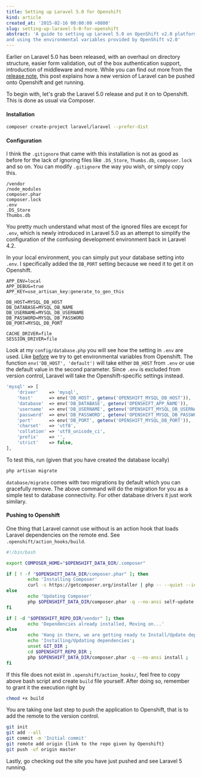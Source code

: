 ```yaml
---
title: Setting up Laravel 5.0 for Openshift
kind: article
created_at: '2015-02-16 00:00:00 +0800'
slug: setting-up-laravel-5-0-for-openshift
abstract: 'A guide to setting up Laravel 5.0 on OpenShift v2.0 platform
and using the environmental variables provided by OpenShift v2.0'
---
```


Earlier on Laravel 5.0 has been released, with an overhaul on directory structure, easier form validation, out of the box authentication support, introduction of middleware and more. While you can find out more from the [release note](http://laravel.com/docs/5.0/releases), this post explains how a new version of Laravel can be pushed onto Openshift and get running. 

To begin with, let's grab the Laravel 5.0 release and put it on to Openshift. This is done as usual via Composer.

#### Installation

~~~  bash
composer create-project laravel/laravel --prefer-dist
~~~ 

#### Configuration

I think the `.gitignore` that came with this installation is not as good as before for the lack of ignoring files like `.DS_Store`, `Thumbs.db`, `composer.lock` and so on. You can modify `.gitignore` the way you wish, or simply copy this.

~~~ 
/vendor
/node_modules
composer.phar
composer.lock
.env
.DS_Store
Thumbs.db
~~~ 

You pretty much understand what most of the ignored files are except for `.env`, which is newly introduced in Laravel 5.0 as an attempt to simplify the configuration of the confusing development environment back in Laravel 4.2. 

In your local environment, you can simply put your database setting into `.env`. I specifically added the `DB_PORT` setting because we need it to get it on Openshift.

~~~ 
APP_ENV=local
APP_DEBUG=true
APP_KEY=use_artisan_key:generate_to_gen_this

DB_HOST=MYSQL_DB_HOST
DB_DATABASE=MYSQL_DB_NAME
DB_USERNAME=MYSQL_DB_USERNAME
DB_PASSWORD=MYSQL_DB_PASSWORD
DB_PORT=MYSQL_DB_PORT

CACHE_DRIVER=file
SESSION_DRIVER=file
~~~ 

Look at my `config/database.php` you will see how the setting in `.env` are used. Like [before](http://blog.tommyku.com/blog/database-config-trick-hosting-laravel-on-openshift) we try to get environmental variables from Openshift. The function `env('DB_HOST', 'default')` will take either `DB_HOST` from `.env` or use the default value in the second parameter. Since `.env` is excluded from version control, Laravel will take the Openshift-specific settings instead. 

~~~  php
'mysql' => [
    'driver'    => 'mysql',
    'host'      => env('DB_HOST', getenv('OPENSHIFT_MYSQL_DB_HOST')),
    'database'  => env('DB_DATABASE', getenv('OPENSHIFT_APP_NAME')),
    'username'  => env('DB_USERNAME', getenv('OPENSHIFT_MYSQL_DB_USERNAME')),
    'password'  => env('DB_PASSWORD', getenv('OPENSHIFT_MYSQL_DB_PASSWORD')),
    'port'      => env('DB_PORT', getenv('OPENSHIFT_MYSQL_DB_PORT')),
    'charset'   => 'utf8',
    'collation' => 'utf8_unicode_ci',
    'prefix'    => '',
    'strict'    => false,
],
~~~ 

To test this, run (given that you have created the database locally)

~~~  bash
php artisan migrate
~~~ 

`database/migrate` comes with two migrations by default which you can gracefully remove. The above command will do the migration for you as a simple test to database connectivity. For other database drivers it just work similary.

#### Pushing to Openshift

One thing that Laravel cannot use without is an action hook that loads Laravel dependencies on the remote end. See `.openshift/action_hooks/build`. 

~~~ bash
#!/bin/bash

export COMPOSER_HOME="$OPENSHIFT_DATA_DIR/.composer"

if [ ! -f "$OPENSHIFT_DATA_DIR/composer.phar" ]; then
        echo 'Installing Composer'
        curl -s https://getcomposer.org/installer | php -- --quiet --install-dir=$OPENSHIFT_DATA_DIR
else
        echo 'Updating Composer'
        php $OPENSHIFT_DATA_DIR/composer.phar -q --no-ansi self-update
fi

if [ -d "$OPENSHIFT_REPO_DIR/vendor" ]; then
        echo 'Dependencies already installed, Moving on...'
else
        echo 'Hang in there, we are getting ready to Install/Update dependencies'
        echo 'Installing/Updating dependencies'; 
        unset GIT_DIR ; 
        cd $OPENSHIFT_REPO_DIR ; 
        php $OPENSHIFT_DATA_DIR/composer.phar -q --no-ansi install ;
fi
~~~ 

If this file does not exist in `.openshift/action_hooks/`, feel free to copy above bash script and create `build` file yourself. After doing so, remember to grant it the execution right by

~~~ bash
chmod +x build
~~~ 

You are taking one last step to push the application to Openshift, that is to add the remote to the version control. 

~~~ bash
git init
git add --all
git commit -m 'Initial commit'
git remote add origin {link to the repo given by Openshift}
git push -uf origin master
~~~ 

Lastly, go checking out the site you have just pushed and see Laravel 5 running.
